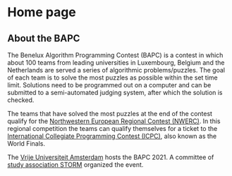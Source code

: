 # Home page

## About the BAPC

The Benelux Algorithm Programming Contest (BAPC) is a contest in which about 100 teams from leading universities in Luxembourg, Belgium and the Netherlands are served a series of algorithmic problems/puzzles. The goal of each team is to solve the most puzzles as possible within the set time limit. Solutions need to be programmed out on a computer and can be submitted to a semi-automated judging system, after which the solution is checked.

The teams that have solved the most puzzles at the end of the contest qualify for the [Northwestern European Regional Contest (NWERC)](https://www.nwerc.eu). In this regional competition the teams can qualify themselves for a ticket to the [International Collegiate Programming Contest (ICPC)](https://icpc.global), also known as the World Finals.

The [Vrije Universiteit Amsterdam](https://www.vu.nl/) hosts the BAPC 2021. A committee of [study association STORM](https://storm.vu) organized the event.
